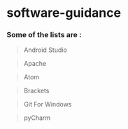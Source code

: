 # software-guidance

### Some of the lists are :
> Android Studio

> Apache

> Atom

> Brackets

> Git For Windows

> pyCharm

